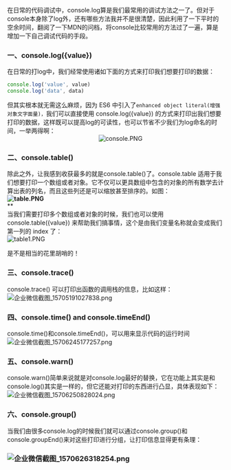 在日常的代码调试中，console.log算是我们最常用的调试方法之一了。但对于console本身除了log外，还有哪些方法我并不是很清楚，因此利用了一下平时的空余时间，翻阅了一下MDN的问档，将console比较常用的方法过了一遍，算是增加一下自己调试代码的手段。

### 一、console.log({value})
在日常的打log中，我们经常使用诸如下面的方式来打印我们想要打印的数据：
```javascript
console.log('value', value)
console.log('data', data)
```
但其实根本就无需这么麻烦，因为 ES6 中引入了`enhanced object literal(增强对象文字面量)，`我们可以直接使用 console.log({value}) 的方式来打印出我们想要打印的数据，这样既可以提高log的可读性，也可以节省不少我们为log命名的时间，一举两得啊：<br />                                                      ![console.PNG](https://cdn.nlark.com/yuque/0/2019/png/296173/1570545775050-defb4ca6-e6eb-42ac-9763-3f3e4448b3ad.png#align=left&display=inline&height=287&name=console.PNG&originHeight=287&originWidth=300&size=7865&status=done&width=300)

### 二、console.table()
除此之外，让我感到收获最多的就是console.table()了。console.table 适用于我们想要打印一个数组或者对象。它不仅可以更具数组中包含的对象的所有数学去计算出表的列名，而且这些列还是可以缩放甚至排序的。如图：<br />**![table.PNG](https://cdn.nlark.com/yuque/0/2019/png/296173/1570546569309-d80df0b1-a635-4b25-8f66-f1a75e416b08.png#align=left&display=inline&height=274&name=table.PNG&originHeight=274&originWidth=891&size=11352&status=done&width=891)**<br />**<br />当我们需要打印多个数组或者对象的时候，我们也可以使用 console.table({value}) 来帮助我们搞事情，这个是由我们变量名称就会变成我们第一列的 index 了：<br />![table1.PNG](https://cdn.nlark.com/yuque/0/2019/png/296173/1570546876414-214a16f7-6dad-4862-b27e-275c804c015b.png#align=left&display=inline&height=472&name=table1.PNG&originHeight=472&originWidth=996&size=19487&status=done&width=996)

是不是相当的花里胡哨的！


### 三、console.trace()
console.trace() 可以打印出函数的调用栈的信息，比如这样：<br />![企业微信截图_15705191027838.png](https://cdn.nlark.com/yuque/0/2019/png/296173/1570535953058-3d6d50fd-13ef-4f6f-b9b5-747ab1264d1e.png#align=left&display=inline&height=489&name=%E4%BC%81%E4%B8%9A%E5%BE%AE%E4%BF%A1%E6%88%AA%E5%9B%BE_15705191027838.png&originHeight=489&originWidth=587&size=40527&status=done&width=587)

### 四、console.time() and console.timeEnd()
console.time()和console.timeEnd()，可以用来显示代码的运行时间<br />![企业微信截图_15706245177257.png](https://cdn.nlark.com/yuque/0/2019/png/296173/1570624567930-8630aa9e-0645-4b27-bcc8-d9f17cd782ba.png#align=left&display=inline&height=205&name=%E4%BC%81%E4%B8%9A%E5%BE%AE%E4%BF%A1%E6%88%AA%E5%9B%BE_15706245177257.png&originHeight=205&originWidth=675&size=9017&status=done&width=675)

### 五、console.warn()
console.warn()简单来说就是对console.log最好的替换，它在功能上其实是和console.log()其实是一样的，但它还能对打印的东西进行凸显，具体表现如下：<br />![企业微信截图_15706250828024.png](https://cdn.nlark.com/yuque/0/2019/png/296173/1570625129666-088e5862-4c27-44d4-90ef-45365e6b3cf0.png#align=left&display=inline&height=183&name=%E4%BC%81%E4%B8%9A%E5%BE%AE%E4%BF%A1%E6%88%AA%E5%9B%BE_15706250828024.png&originHeight=183&originWidth=784&size=7288&status=done&width=784)

### 六、console.group()
当我们由很多console.log的时候我们就可以通过console.group()和console.groupEnd()来对这些打印进行分组，让打印信息显得更有条理：

### ![企业微信截图_1570626318254.png](https://cdn.nlark.com/yuque/0/2019/png/296173/1570626363886-d2c69329-531a-4d13-90ae-94c627afb88c.png#align=left&display=inline&height=439&name=%E4%BC%81%E4%B8%9A%E5%BE%AE%E4%BF%A1%E6%88%AA%E5%9B%BE_1570626318254.png&originHeight=439&originWidth=791&size=22930&status=done&width=791)

